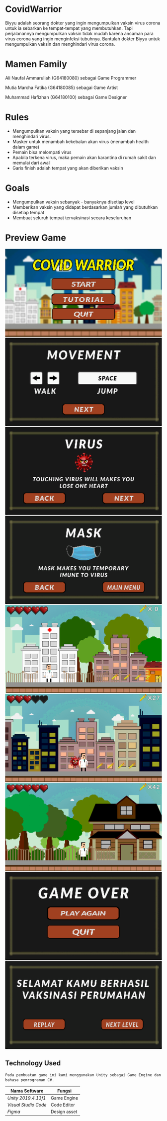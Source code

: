 # CovidWarrior
Biyyu adalah seorang dokter yang ingin mengumpulkan vaksin virus corona untuk ia sebarkan ke tempat-tempat yang membutuhkan. Tapi perjalanannya mengumpulkan vaksin tidak mudah karena ancaman para virus corona yang ingin menginfeksi tubuhnya. Bantulah dokter Biyyu untuk mengumpulkan vaksin dan menghindari virus corona. 

# Mamen Family
Ali Naufal Ammarullah (G64180080) sebagai Game Programmer

Mutia Marcha Fatika (G64180085) sebagai Game Artist

Muhammad Hafizhan (G64180100) sebagai Game Designer

# Rules
- Mengumpulkan vaksin yang tersebar di sepanjang jalan dan menghindari virus.
- Masker untuk menambah kekebalan akan virus (menambah health dalam game)
- Pemain bisa melompati virus
- Apabila terkena virus, maka pemain akan karantina di rumah sakit dan memulai dari awal
- Garis finish adalah tempat yang akan diberikan vaksin 

# Goals
- Mengumpulkan vaksin sebanyak - banyaknya disetiap level
- Memberikan vaksin yang didapat berdasarkan jumlah yang dibutuhkan disetiap tempat
- Membuat seluruh tempat tervaksinasi secara keseluruhan

# Preview Game
![](Preview%20Game/1.png)
![](Preview%20Game/2.png)
![](Preview%20Game/3.png)
![](Preview%20Game/4.png)
![](Preview%20Game/5.png)
![](Preview%20Game/6.png)
![](Preview%20Game/8.png)
![](Preview%20Game/9.png)
![](Preview%20Game/10.png)

## Technology Used

	Pada pembuatan game ini kami menggunakan Unity sebagai Game Engine dan bahasa pemrograman C#.

| Nama Software        | Fungsi      |
| -------------------- | ----------- |
| *Unity 2019.4.13f1*  | Game Engine |
| *Visual Studio Code* | Code Editor |
| *Figma* | Design asset |
